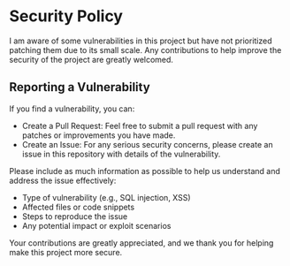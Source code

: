 # Security Policy

I am aware of some vulnerabilities in this project but have not prioritized patching them due to its small scale. Any contributions to help improve the security of the project are greatly welcomed.


## Reporting a Vulnerability

If you find a vulnerability, you can:
- Create a Pull Request: Feel free to submit a pull request with any patches or improvements you have made.
- Create an Issue: For any serious security concerns, please create an issue in this repository with details of the vulnerability.

Please include as much information as possible to help us understand and address the issue effectively:
- Type of vulnerability (e.g., SQL injection, XSS)
- Affected files or code snippets
- Steps to reproduce the issue
- Any potential impact or exploit scenarios

Your contributions are greatly appreciated, and we thank you for helping make this project more secure.
